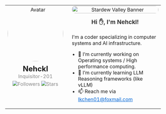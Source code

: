 <!-- 左右分栏布局（用table实现，兼容GitHub） -->
<table style="width: 100%; border-collapse: collapse;">
  <tr>
    <!-- 左边栏（占30%宽度，个人信息） -->
    <td style="width: 30%; vertical-align: top; padding-right: 20px;">
      <!-- 圆形头像（参考截图风格） -->
      <div style="text-align: center;">
        <img 
          src="https://media.tenor.com/3JZ_eEYo-dAAAAAj/chiikawa-usagi.gif"
          alt="Avatar" 
          style="border-radius: 50%; width: 180px; margin-bottom: 10px;"
        >
        <h2 style="margin: 0;">Nehckl</h2>
        <p style="margin: 0; color: #888;">Inquisitor-201</p>
        <!-- 统计信息（用shields.io生成） -->
        <p style="margin: 5px 0; color: #888;">
          <img src="https://img.shields.io/github/followers/Inquisitor-201?label=Followers&style=flat-square" alt="Followers">
          <img src="https://img.shields.io/github/stars/Inquisitor-201?label=stars&style=stars" alt="Stars">
        </p>
        <!-- 个人链接 -->
<!--         <p style="margin: 10px 0;">
          <a href="你的个人网站" style="color: #0366d6; text-decoration: none;">
            <img src="https://img.shields.io/badge/Website-你的网站名称-blue?style=flat-square" alt="Website">
          </a> -->
        </p>
      </div>
    </td>
    <!-- 右边栏（占70%宽度，大图+欢迎语） -->
    <td style="width: 70%; vertical-align: top;">
      <!-- 放大的GIF（限制在右边栏内） -->
      <div style="text-align: center;">
        <img 
          src="https://media1.tenor.com/m/MtFcQh2LXPMAAAAC/stardew-valley.gif" 
          alt="Stardew Valley Banner" 
          style="width: 100%; /* 占满右边栏宽度 */ max-width: 100%; /* 防止溢出 */ height: auto; /* 保持比例 */ border-radius: 10px; /* 圆角（可选） */"
        >
        <!-- 欢迎语（参考截图风格） -->
        <h3 style="margin: 15px 0; color: #333;">Hi ✋, I'm Nehckl!</h3>
      </div>
      <!-- 个人简介（参考截图风格） -->
      <div style="margin-top: 20px;">
        <p>I'm a coder specializing in computer systems and AI infrastructure.</p>
        <ul style="padding-left: 20px;">
          <li>🔭 I’m currently working on Operating systems / High performance computing.</li>
          <li>🌱 I’m currently learning LLM Reasoning frameworks (like vLLM)</li>
          <li>📫 Reach me via <a href="mailto:lkchen01@foxmail.com" style="color: #0366d6;">lkchen01@foxmail.com</a></li>
        </ul>
      </div>
    </td>
  </tr>
</table>


